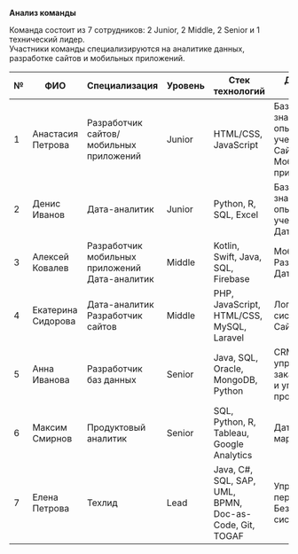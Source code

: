 **Анализ команды**

Команда состоит из 7 сотрудников: 2 Junior, 2 Middle, 2 Senior и 1 технический лидер.
<br/>
Участники команды специализируются на аналитике данных, разработке сайтов и мобильных приложений.


| № | ФИО                | Специализация                                     | Уровень | Стек технологий                                           | Доменная область                                                       | Стаж     |
| - | ------------------ | ------------------------------------------------- | ------- | --------------------------------------------------------- | ---------------------------------------------------------------------- | -------- |
| 1 | Анастасия Петрова  | Разработчик<br>сайтов/мобильных приложений        | Junior  | HTML/CSS, JavaScript                                      | Базовые знания<br>опыт во время учебы<br>Сайты<br>Мобильный приложения | < 1 года |
| 2 | Денис Иванов       | Дата-аналитик                                     | Junior  | Python, R, SQL, Excel                                     | Базовые знания<br>опыт во время учебы<br>Дата                          | < 1 года |
| 3 | Алексей Ковалев    | Разработчик мобильных приложений<br>Дата-аналитик | Middle  | Kotlin, Swift, Java, SQL, Firebase                        | Мобильная Разработка<br>Дата                                           | 3 года   |
| 4 | Екатерина Сидорова | Дата-аналитик<br>Разработчик сайтов               | Middle  | PHP, JavaScript, HTML/CSS,<br>MySQL, Laravel              | Логистические системы<br>Сайты                                         | 4 года   |
| 5 | Анна Иванова       | Разработчик баз данных                            | Senior  | Java, SQL, Oracle, MongoDB, Python                        | CRM системы<br>управления заказами<br>и управления производством       | 10 лет   |
| 6 | Максим Смирнов     | Продуктовый аналитик                              | Senior  | SQL, Python, R, Tableau, Google Analytics                 | Дата, маркетинг                                                        | 5 лет    |
| 7 | Елена Петрова      | Техлид                                            | Lead    | Java, C#, SQL, SAP, UML, BPMN,<br>Doc-as-Code, Git, TOGAF | Управлние персоналом<br>Безопасность систем                            | 15 лет   |
